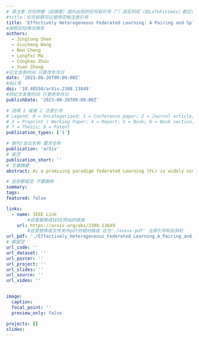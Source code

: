 ```yaml
---
# 请注意 任何参数（如摘要）值内出现的任何双引号（“）或反斜杠（如LaTeX\times）都应使用反斜杠（\）进行转义。例如，符号“和LaTeX text\times分别变为\”和\\times。有关详细信息，请参阅YAML或TOML文档。
#title：论文标题可以使用空格注意引号
title: 'Effectively Heterogeneous Federated Learning: A Pairing and Split Learning Based Approach'
#按照实际情况填写
authors:
  - Jinglong Shen
  - Xiucheng Wang
  - Nan Cheng
  - Longfei Ma
  - Conghao Zhou
  - Yuan Zhang
#论文发表时间 只更改年月日
date: '2023-08-26T00:00:00Z'
#doi号
doi: '10.48550/arXiv.2308.13849'
#同论文发表时间 只更改年月日
publishDate: '2023-08-26T00:00:00Z'

# 选填 1 或者 2 注意引号
# Legend: 0 = Uncategorized; 1 = Conference paper; 2 = Journal article;
# 3 = Preprint / Working Paper; 4 = Report; 5 = Book; 6 = Book section;
# 7 = Thesis; 8 = Patent
publication_types: ['1']

# 期刊/会议名称 要求全称
publication: 'arXiv'
# 留空
publication_short: ''
# 文章摘要
abstract: As a promising paradigm federated Learning (FL) is widely used in privacy-preserving machine learning, which allows distributed devices to collaboratively train a model while avoiding data transmission among clients. Despite its immense potential, the FL suffers from bottlenecks in training speed due to client heterogeneity, leading to escalated training latency and straggling server aggregation. To deal with this challenge, a novel split federated learning (SFL) framework that pairs clients with different computational resources is proposed, where clients are paired based on computing resources and communication rates among clients, meanwhile the neural network model is split into two parts at the logical level, and each client only computes the part assigned to it by using the SL to achieve forward inference and backward training. Moreover, to effectively deal with the client pairing problem, a heuristic greedy algorithm is proposed by reconstructing the optimization of training latency as a graph edge selection problem. Simulation results show the proposed method can significantly improve the FL training speed and achieve high performance both in independent identical distribution (IID) and Non-IID data distribution.

# 这些都留空 不要删除
summary:  
tags:
featured: false

links:
  - name: IEEE Link
        #这里替换成IEEE网站的链接
    url: https://arxiv.org/abs/2308.13849
        #这里替换成文件夹中pdf的相对路径 应为'./xxxxx.pdf' 注意引号和反斜杠
url_pdf: './Effectively_Heterogeneous_Federated_Learning_A_Pairing_and_Split_Learning.pdf'
# 都留空
url_code: ''
url_dataset: ''
url_poster: ''
url_project: ''
url_slides: ''
url_source: ''
url_video: ''


image:
  caption: 
  focal_point: ''
  preview_only: false

projects: []
slides:
---
```

